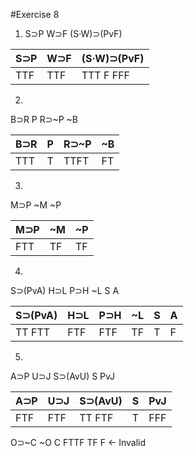 #Exercise 8

1. S⊃P W⊃F (S·W)⊃(PvF)

|  S⊃P  |  W⊃F  |  (S·W)⊃(PvF)  |
|-------|-------|---------------|
|  TTF  |  TTF  |   TTT F FFF   |   <-invalido


2. 
B⊃R P R⊃~P ~B

|  B⊃R  |  P  |  R⊃~P  |  ~B  |
|-------|-----|--------|------|
|  TTT  |  T  |  TTFT  |  FT  |    <- valido 

3. 
M⊃P ~M ~P

|  M⊃P  |  ~M  |  ~P  |
|-------|------|------|
|  FTT  |  TF  |  TF  |      <- invalid


4. 

S⊃(PvA) H⊃L P⊃H ~L S A

|  S⊃(PvA)  |  H⊃L  |  P⊃H  |  ~L  |  S  |  A  |
|-----------|-------|-------|------|-----|-----|
|  TT FTT   |  FTF  |  FTF  |  TF  |  T  |  F  |    <-invalid


5. 

A⊃P U⊃J S⊃(AvU) S PvJ


|  A⊃P  |  U⊃J  |  S⊃(AvU)  |  S  |  PvJ  |
|-------|-------|-----------|-----|-------|
|  FTF  |  FTF  |  TT FTF   |  T  |  FFF  |     <- invalid




O⊃~C ~O C
FTTF TF F   <- Invalid

 

